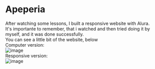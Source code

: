 # Apeperia
After watching some lessons, I built a responsive website with Alura.
<br>
It's importante to remember, that i watched and then tried doing it by myself, and it was done successfully.
<br>
You can see a little bit of the website, below
<br>
Computer version:
<br>
![image](https://github.com/yasminconstantino/Apeperia/assets/112824120/471a5646-c6a3-4d74-accb-508ab8335ef9)
<br>
Responsive version:
<br>
![image](https://github.com/yasminconstantino/Apeperia/assets/112824120/94890b50-fce7-4da8-916e-393679735e72)
